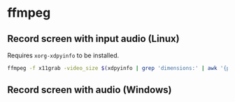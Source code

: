 # ffmpeg

## Record screen with input audio (Linux)

Requires `xorg-xdpyinfo` to be installed.

```bash
ffmpeg -f x11grab -video_size $(xdpyinfo | grep 'dimensions:' | awk '{print $2;}') -i :0.0 -f alsa -i default -c:v libx264 -preset ultrafast -c:a aac -b:a 128k recorded_at-"`date +'%Y-%m-%d %H:%M:%S'`".mp4`
```

## Record screen with audio (Windows)

